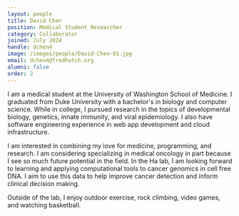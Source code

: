 ```yaml
---
layout: people
title: David Chen
position: Medical Student Researcher
category: Collaborator
joined: July 2024
handle: dchen4
image: /images/people/David-Chen-01.jpg
email: dchen4@fredhutch.org
alumni: false
order: 2
---
```


I am a medical student at the University of Washington School of Medicine. I graduated from Duke University with a bachelor's in biology and computer science. While in college, I pursued research in the topics of developmental biology, genetics, innate immunity, and viral epidemiology. I also have software engineering experience in web app development and cloud infrastructure.

I am interested in combining my love for medicine, programming, and research. I am considering specializing in medical oncology in part because I see so much future potential in the field. In the Ha lab, I am looking forward to learning and applying computational tools to cancer genomics in cell free DNA. I aim to use this data to help improve cancer detection and inform clinical decision making.

Outside of the lab, I enjoy outdoor exercise, rock climbing, video games, and watching basketball.
